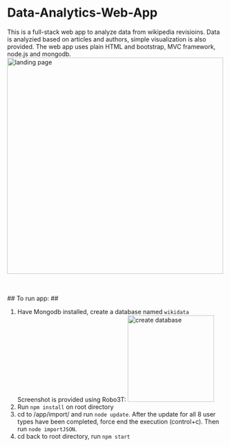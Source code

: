 # Data-Analytics-Web-App
This is a full-stack web app to analyze data from wikipedia revisioins. Data is analyzied based on articles and authors, simple visualization is also provided.
The web app uses plain HTML and bootstrap, MVC framework, node.js and mongodb.
<img src="./app/public/images/screenshot_landing_page.png" width="500" alt="landing page">

<br>
<br>
## To run app: ##  

1) Have Mongodb installed, create a database named `wikidata`   
Screenshot is provided using Robo3T: <img src="./app/public/images/screenshot_create_database.png" width="200" alt="create database">
2) Run `npm install` on root directory  
3) cd to /app/import/ and run `node update`. After the update for all 8 user types have been completed, force end the execution (control+c). Then run `node importJSON`.  
4) cd back to root directory, run `npm start`  



